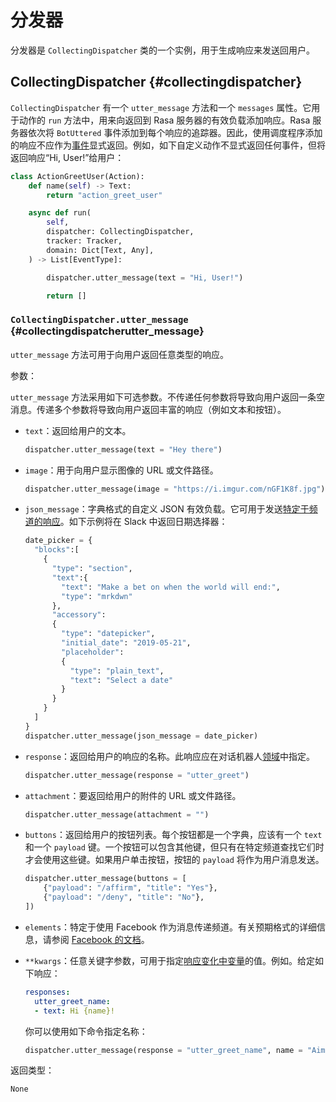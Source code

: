# 分发器

分发器是 `CollectingDispatcher` 类的一个实例，用于生成响应来发送回用户。

## CollectingDispatcher {#collectingdispatcher}

`CollectingDispatcher` 有一个 `utter_message` 方法和一个 `messages` 属性。它用于动作的 `run` 方法中，用来向返回到 Rasa 服务器的有效负载添加响应。Rasa 服务器依次将 `BotUttered` 事件添加到每个响应的追踪器。因此，使用调度程序添加的响应不应作为[事件](events.md)显式返回。例如，如下自定义动作不显式返回任何事件，但将返回响应“Hi, User!”给用户：

```python
class ActionGreetUser(Action):
    def name(self) -> Text:
        return "action_greet_user"

    async def run(
        self,
        dispatcher: CollectingDispatcher,
        tracker: Tracker,
        domain: Dict[Text, Any],
    ) -> List[EventType]:

        dispatcher.utter_message(text = "Hi, User!")

        return []
```

### `CollectingDispatcher.utter_message` {#collectingdispatcherutter_message}

`utter_message` 方法可用于向用户返回任意类型的响应。

参数：

`utter_message` 方法采用如下可选参数。不传递任何参数将导致向用户返回一条空消息。传递多个参数将导致向用户返回丰富的响应（例如文本和按钮）。

- `text`：返回给用户的文本。

    ```python
    dispatcher.utter_message(text = "Hey there")
    ```

- `image`：用于向用户显示图像的 URL 或文件路径。

    ```python
    dispatcher.utter_message(image = "https://i.imgur.com/nGF1K8f.jpg")
    ```

- `json_message`：字典格式的自定义 JSON 有效负载。它可用于发送[特定于频道的响应](../concepts/responses.md)。如下示例将在 Slack 中返回日期选择器：

    ```python
    date_picker = {
      "blocks":[
        {
          "type": "section",
          "text":{
            "text": "Make a bet on when the world will end:",
            "type": "mrkdwn"
          },
          "accessory":
          {
            "type": "datepicker",
            "initial_date": "2019-05-21",
            "placeholder":
            {
              "type": "plain_text",
              "text": "Select a date"
            }
          }
        }
      ]
    }
    dispatcher.utter_message(json_message = date_picker)
    ```

- `response`：返回给用户的响应的名称。此响应应在对话机器人[领域](../concepts/domain.md)中指定。

    ```python
    dispatcher.utter_message(response = "utter_greet")
    ```

- `attachment`：要返回给用户的附件的 URL 或文件路径。

    ```python
    dispatcher.utter_message(attachment = "")
    ```

- `buttons`：返回给用户的按钮列表。每个按钮都是一个字典，应该有一个 `text` 和一个 `payload` 键。一个按钮可以包含其他键，但只有在特定频道查找它们时才会使用这些键。如果用户单击按钮，按钮的 `payload` 将作为用户消息发送。

    ```python
    dispatcher.utter_message(buttons = [
        {"payload": "/affirm", "title": "Yes"},
        {"payload": "/deny", "title": "No"},
    ])
    ```

- `elements`：特定于使用 Facebook 作为消息传递频道。有关预期格式的详细信息，请参阅 [Facebook 的文档](https://developers.facebook.com/docs/messenger-platform/send-messages/template/generic/)。
- `**kwargs`：任意关键字参数，可用于指定[响应变化中变量](../concepts/responses.md)的值。例如。给定如下响应：

    ```yaml
    responses:
      utter_greet_name:
      - text: Hi {name}!
    ```

    你可以使用如下命令指定名称：

    ```python
    dispatcher.utter_message(response = "utter_greet_name", name = "Aimee")
    ```

返回类型：

`None`
